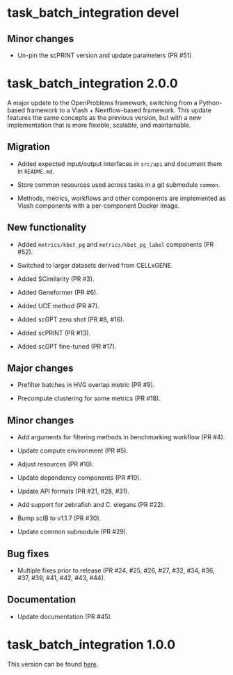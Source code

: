 # task_batch_integration devel

## Minor changes

* Un-pin the scPRINT version and update parameters (PR #51)

# task_batch_integration 2.0.0

A major update to the OpenProblems framework, switching from a Python-based framework to a Viash + Nextflow-based framework. This update features the same concepts as the previous version, but with a new implementation that is more flexible, scalable, and maintainable.

## Migration

* Added expected input/output interfaces in `src/api` and document them in `README.md`.

* Store common resources used across tasks in a git submodule `common`.

* Methods, metrics, workflows and other components are implemented as Viash components with a per-component Docker image.

## New functionality

* Added `metrics/kbet_pg` and `metrics/kbet_pg_label` components (PR #52).

* Switched to larger datasets derived from CELLxGENE.

* Added SCimilarity (PR #3).

* Added Geneformer (PR #6).

* Added UCE method (PR #7).

* Added scGPT zero shot (PR #8, #16).

* Added scPRINT (PR #13).

* Added scGPT fine-tuned (PR #17).


## Major changes

* Prefilter batches in HVG overlap metric (PR #9).

* Precompute clustering for some metrics (PR #18).


## Minor changes

* Add arguments for filtering methods in benchmarking workflow (PR #4).

* Update compute environment (PR #5).

* Adjust resources (PR #10).

* Update dependency components (PR #10).

* Update API formats (PR #21, #28, #31).

* Add support for zebrafish and C. elegans (PR #22).

* Bump scIB to v1.1.7 (PR #30).

* Update common submodule (PR #29).

## Bug fixes

* Multiple fixes prior to release (PR #24, #25, #26, #27, #32, #34, #36, #37, #39, #41, #42, #43, #44).

## Documentation

* Update documentation (PR #45).


# task_batch_integration 1.0.0

This version can be found [here](https://github.com/openproblems-bio/openproblems/tree/v1.0.0/openproblems/tasks/_batch_integration).
